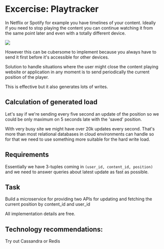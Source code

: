 # Excercise: Playtracker

In Netflix or Spotify for example you have timelines of your content.
Ideally if you need to stop playing the content you can continue watching it from the same point later and even with a totally different device.


![](https://user-images.githubusercontent.com/608642/34182396-bdcbacd2-e51e-11e7-9df1-56141464535a.png)

However this can be cubersome to implement because you always have to send it first before it's accessible for other devices.

Solution to handle situations where the user might close the content playing website or application in any moment is to send periodically the current position of the player.

This is effective but it also generates lots of writes.

## Calculation of generated load

Let's say if we're sending every five second an update of the position so we could be only maximum on 5 seconds late with the 'saved' position.

With very busy site we might have over 20k updates every second.
That's more than most relational databases in cloud environments can handle so for that we need to use something more suitable for the hard write load.

## Requirements

Essentially we have 3-tuples coming in `(user_id, content_id, position)` and we need to answer queries about latest update as fast as possible.

## Task

Build a microservice for providing two APIs for updating and fetching the current position by content_id and user_id

All implementation details are free.


## Technology recommendations:
Try out Cassandra or Redis
